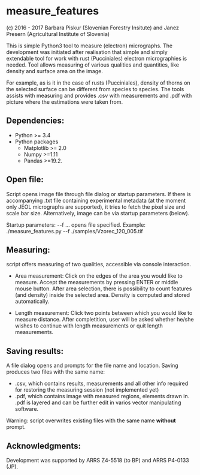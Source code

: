 # measure_features

(c) 2016 - 2017 Barbara Piskur (Slovenian Forestry Insitute) and 
Janez Presern (Agricultural Institute of Slovenia)

This is simple Python3 tool to measure (electron) micrographs. The 
development was initiated after realisation that simple and simply 
extendable tool for work with rust (Pucciniales) electron micrographies 
is needed. Tool allows measuring of various qualities and quantities, 
like density and surface area on the image. 
 
For example, as is it in the case of rusts (Pucciniales), density of 
thorns on the selected surface can be different from species to species. 
The tools assists with measuring and provides .csv with measurements and
.pdf with picture where the estimations were taken from.

Dependencies: 
-------------
* Python >= 3.4 
* Python packages
    * Matplotlib >= 2.0
    * Numpy >=1.11
    * Pandas >=19.2.

Open file: 
----------
Script opens image file through file dialog or startup
parameters. If there is accompanying .txt file containing 
experimental metadata (at the moment only JEOL micrographs are 
supported), it tries to fetch the pixel size and scale bar 
size. Alternatively, image can be via startup parameters (below).

Startup parameters:
--f ... opens file specified. Example:
./measure_features.py --f ./samples/Vzorec_120_005.tif

Measuring:
----------
script offers measuring of two qualities, accessible via console interaction.

* Area measurement: Click on the edges of the area you would like to 
measure. Accept the measurements by pressing ENTER or middle mouse button.
After area selection, there is possibility to count features (and density)
inside the selected area. Density is computed and stored automatically.

* Length measurement: Click two points between which you would like to 
measure distance. After completition, user will be asked whether he/she wishes
to continue with length measurements or quit length measurements.

Saving results: 
---------------
A file dialog opens and prompts for the file name and location. 
Saving produces two files with the same name:
* .csv, which contains results, measurements and all other info
required for restoring the measuring session (not implemented yet)
* .pdf, which contains image with measured regions, elements drawn
in. .pdf is layered and can be further edit in varios vector 
manipulating software.

Warning: script overwrites existing files with the same name **without**
prompt.

Acknowledgments: 
----------------
Development was supported by ARRS Z4-5518 
(to BP) and ARRS P4-0133 (JP).
